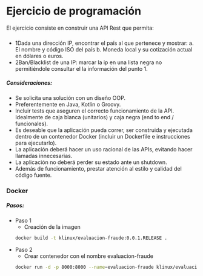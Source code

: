 # Ejercicio de programación
El ejercicio consiste en construir una API Rest que permita: 
##### 
- 1Dada una dirección IP, encontrar el país al que pertenece y mostrar: a. El nombre y código ISO del país b. Moneda local y su cotización actual en dólares o euros. 
- 2Ban/Blacklist de una IP: marcar la ip en una lista negra no permitiéndole consultar el la información del punto 1.  

##### Consideraciones:
- Se solicita una solución con un diseño OOP.
- Preferentemente en Java, Kotlin o Groovy.
- Incluir tests que aseguren el correcto funcionamiento de la API. Idealmente de caja blanca (unitarios) y caja negra (end to end / funcionales).
- Es deseable que la aplicación pueda correr, ser construida y ejecutada dentro de un contenedor Docker (incluir un Dockerfile e instrucciones para ejecutarlo).
- La aplicación deberá hacer un uso racional de las APIs, evitando hacer llamadas innecesarias.
- La aplicación no deberá perder su estado ante un shutdown.
- Además de funcionamiento, prestar atención al estilo y calidad del código fuente.

### Docker
##### Pasos:
* Paso 1
    - Creación de la imagen
    ```sh
    docker build -t klinux/evaluacion-fraude:0.0.1.RELEASE . 
    ```
* Paso 2 
    - Crear contenedor con el nombre evaluacion-fraude
    ```sh
    docker run -d -p 8000:8000 --name=evaluacion-fraude klinux/evaluacion-fraude:0.0.1.RELEASE
    ```
